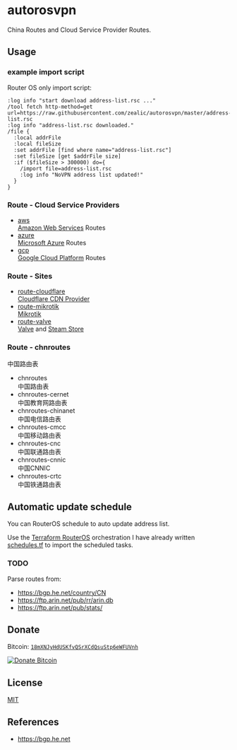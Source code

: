 # autorosvpn
China Routes and Cloud Service Provider Routes.

## Usage

### example import script
Router OS only import script:

```shell
:log info "start download address-list.rsc ..."
/tool fetch http-method=get url=https://raw.githubusercontent.com/zealic/autorosvpn/master/address-list.rsc
:log info "address-list.rsc downloaded."
/file {
  :local addrFile
  :local fileSize
  :set addrFile [find where name="address-list.rsc"]
  :set fileSize [get $addrFile size]
  :if ($fileSize > 300000) do={
    /import file=address-list.rsc
    :log info "NoVPN address list updated!"
  }
}
```

### Route - Cloud Service Providers

* [aws](https://github.com/zealic/autorosvpn/tree/master/cloud/aws)  
  [Amazon Web Services](https://aws.amazon.com/cn/) Routes
* [azure](https://github.com/zealic/autorosvpn/tree/master/cloud/azure)  
  [Microsoft Azure](https://azure.microsoft.com/) Routes
* [gcp](https://github.com/zealic/autorosvpn/tree/master/cloud/gcp)  
  [Google Cloud Platform](https://cloud.google.com/) Routes

### Route - Sites

* [route-cloudflare](https://github.com/zealic/autorosvpn/tree/master/sites/cloudflare)  
  [Cloudflare CDN Provider](https://www.cloudflare.com)
* [route-mikrotik](https://github.com/zealic/autorosvpn/tree/master/sites/mikrotik)  
  [Mikrotik](https://mikrotik.com)
* [route-valve](https://github.com/zealic/autorosvpn/tree/master/sites/valve)  
  [Valve](https://valvesoftware.com) and [Steam Store](https://sotre.steampowered.com)

### Route - chnroutes
中国路由表

* chnroutes  
  中国路由表
* chnroutes-cernet  
  中国教育网路由表
* chnroutes-chinanet  
  中国电信路由表
* chnroutes-cmcc  
  中国移动路由表
* chnroutes-cnc  
  中国联通路由表
* chnroutes-cnnic  
  中国CNNIC
* chnroutes-crtc  
  中国铁通路由表

## Automatic update schedule
You can RouterOS schedule to auto update address list.

Use the [Terraform RouterOS](https://registry.terraform.io/providers/terraform-routeros/routeros/latest/docs) orchestration I have already written [schedules.tf](./schedules.tf) to import the scheduled tasks.

### TODO
Parse routes from:

* https://bgp.he.net/country/CN
* https://ftp.arin.net/pub/rr/arin.db
* https://ftp.arin.net/pub/stats/

## Donate

Bitcoin: [`18mXNJyHdUSKfvQSrXCdQsuStp6eWFUVnh`][donate-url]

[![Donate Bitcoin][donate-image]][donate-url]

## License
[MIT](./LICENSE)

## References
- https://bgp.he.net

[donate-image]:   https://github.com/zealic/vanitygen-hd/blob/master/donate.png
[donate-url]:     https://www.blockchain.com/btc/address/18mXNJyHdUSKfvQSrXCdQsuStp6eWFUVnh
